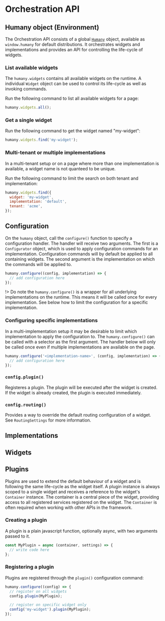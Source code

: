 # Orchestration API

## Humany object (Environment)
The Orchestration API consists of a global [`Humany`](/modules/core/classes/humany.html) object, available as `window.humany` for default distributions. It orchestrates widgets and implementations and provides an API for controlling the life-cycle of widgets.

### List available widgets
The `humany.widgets` contains all available widgets on the runtime. A individual `Widget` object can be used to control its life-cycle as well as invoking commands.

Run the following command to list all available widgets for a page:
```js
humany.widgets.all();
```

### Get a single widget
Run the following command to get the widget named "my-widget":
```js
humany.widgets.find('my-widget');
```

### Multi-tenant or multiple implementations
In a multi-tenant setup or on a page where more than one implementation is available, a widget name is not quanteed to be unique.

Run the following command to limit the search on both tenant and implementation:
```js
humany.widgets.find({ 
  widget: 'my-widget', 
  implementation: 'default', 
  tenant: 'acme',
});
```

## Configuration
On the `humany` object, call the `configure()` function to specify a configuration handler. The handler will receive two arguments. The first is a `Configurator` object, which is used to apply configuration commands for an implementation. Configuration commands will by default be applied to all containing widgets. The second argument is the implementation on which the commands will be applied to.

```js
humany.configure((config, implementation) => {
  // add configuration here
});
```

!> Do note the `humany.configure()` is a wrapper for all underlying implementations on the runtime. This means it will be called once for every implementation. See below how to limit the configuration for a specific implementation.

### Configuring specific implementations
In a multi-implementation setup it may be desirable to limit which implementation to apply the configuration to. The `humany.configure()` can be called with a selector as the first argument. The handler below will only be called once even if multiple implementations are available on the page.

```js
humany.configure('<implementation-name>', (config, implementation) => {
  // add configuration here
});
```

### `config.plugin()`
Registeres a plugin. The plugin will be executed after the widget is created. If the widget is already created, the plugin is executed immediately.

### `config.routing()`
Provides a way to override the default routing configuration of a widget. See `RoutingSettings` for more information.

## Implementations

## Widgets

## Plugins
Plugins are used to extend the default behaviour of a widget and is following the same life-cycle as the widget itself. A plugin instance is always scoped to a single widget and receives a reference to the widget's `Container` instance. The container is a central piece of the widget, providing access to all registered services registered on the widget. The `Container` is often required when working with other APIs in the framework.

### Creating a plugin
A plugin is a plain javascript function, optionally async, with two arguments passed to it.

```js
const MyPlugin = async (container, settings) => {
  // write code here
};
```

### Registering a plugin
Plugins are registered through the `plugin()` configuration command:

```js
humany.configure((config) => {
  // register on all widgets
  config.plugin(MyPlugin);

  // register on specific widget only
  config('my-widget').plugin(MyPlugin);
});
```